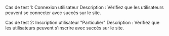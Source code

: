 Cas de test 1: Connexion utilisateur
Description : Vérifiez que les utilisateurs peuvent se connecter avec succès sur le site.

Cas de test 2: Inscription utilisateur "Particulier"
Description : Vérifiez que les utilisateurs peuvent s'inscrire avec succès sur le site.



